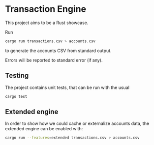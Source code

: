 # Transaction Engine

This project aims to be a Rust showcase.

Run 

```bash
cargo run transactions.csv > accounts.csv
```

to generate the accounts CSV from standard output. 

Errors will be reported to standard error (if any).

## Testing

The project contains unit tests, that can be run with the usual

```bash
cargo test
```

## Extended engine
In order to show how we could cache or externalize accounts data, 
the extended engine can be enabled with:

```bash
cargo run --features=extended transactions.csv > accounts.csv
```